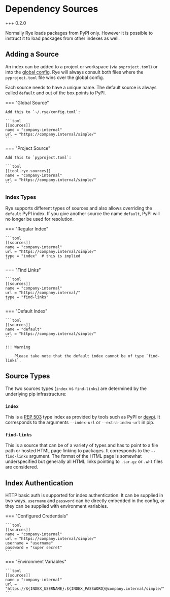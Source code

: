 # Dependency Sources

+++ 0.2.0

Normally Rye loads packages from PyPI only.  However it is possible to instruct it to
load packages from other indexes as well.

## Adding a Source

An index can be added to a project or workspace (via `pyproject.toml`) or into the
[global config](config.md#config-file).  Rye will always consult both files where the
`pyproject.toml` file wins over the global config.

Each source needs to have a unique name.  The default source is always called `default`
and out of the box points to PyPI.

=== "Global Source"

    Add this to `~/.rye/config.toml`:

    ```toml
    [[sources]]
    name = "company-internal"
    url = "https://company.internal/simple/"
    ```

=== "Project Source"

    Add this to `pyproject.toml`:

    ```toml
    [[tool.rye.sources]]
    name = "company-internal"
    url = "https://company.internal/simple/"
    ```

### Index Types

Rye supports different types of sources and also allows overriding the `default`
PyPI index.  If you give another source the name `default`, PyPI will no longer be
used for resolution.

=== "Regular Index"

    ```toml
    [[sources]]
    name = "company-internal"
    url = "https://company.internal/simple/"
    type = "index"  # this is implied
    ```

=== "Find Links"

    ```toml
    [[sources]]
    name = "company-internal"
    url = "https://company.internal/"
    type = "find-links"
    ```

=== "Default Index"

    ```toml
    [[sources]]
    name = "default"
    url = "https://company.internal/simple/"
    ```

    !!! Warning

        Please take note that the default index cannot be of type `find-links`.

## Source Types

The two sources types (`index` vs `find-links`) are determined by the underlying pip
infrastructure:

### `index`

This is a [PEP 503](https://www.python.org/dev/peps/pep-0503/) type index as provided
by tools such as PyPI or [devpi](https://github.com/devpi/devpi).  It corresponds to
the arguments `--index-url` or `--extra-index-url` in pip.

### `find-links`

This is a source that can be of a variety of types and has to point to a file path
or hosted HTML page linking to packages.  It corresponds to the `--find-links`
argument.  The format of the HTML page is somewhat underspecified but generally
all HTML links pointing to `.tar.gz` or `.whl` files are considered.

## Index Authentication

HTTP basic auth is supported for index authentication.  It can be supplied in two
ways.  `username` and `password` can be directly embedded in the config, or they
can be supplied with environment variables.

=== "Configured Credentials"

    ```toml
    [[sources]]
    name = "company-internal"
    url = "https://company.internal/simple/"
    username = "username"
    password = "super secret"
    ```

=== "Environment Variables"

    ```toml
    [[sources]]
    name = "company-internal"
    url = "https://${INDEX_USERNAME}:${INDEX_PASSWORD}@company.internal/simple/"
    ```